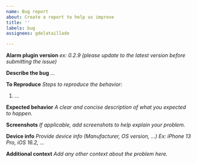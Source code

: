 ```yaml
---
name: Bug report
about: Create a report to help us improve
title: ''
labels: bug
assignees: gdelataillade

---
```


**Alarm plugin version**
*ex: 0.2.9 (please update to the latest version before submitting the issue)*

**Describe the bug**
*...*

**To Reproduce**
*Steps to reproduce the behavior:*
1. *...*

**Expected behavior**
*A clear and concise description of what you expected to happen.*

**Screenshots**
*If applicable, add screenshots to help explain your problem.*

**Device info**
*Provide device info (Manufacturer, OS version, ...)*
*Ex: iPhone 13 Pro, iOS 16.2, ...*

**Additional context**
*Add any other context about the problem here.*

